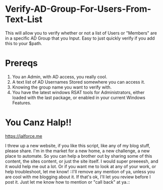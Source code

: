 # Verify-AD-Group-For-Users-From-Text-List
This will allow you to verify whether or not a list of Users or "Members" are in a specific AD Group that you Input. Easy to just quickly verify if you add this to your $path. 

# Prereqs
1. You an Admin, with AD access, you really cool. 
2. A text list of AD Usernames Stored somewhere you can access it. 
3. Knowing the group name you want to verify with. 
4. You have the latest windows RSAT tools for Administrators, either loaded with the last package, or enabled in your current Windows Features. 

# You Canz Halp!!

https://jalforce.me

I threw up a new website, if you like this script, like any of my blog stuff, please share. 
I'm in the market for a new home, a new challenge, a new place to automate.
So you can help a brother out by sharing some of this content, the sites content, or just the site itself. 
I would super preeeesh, and it would help me out a lot. 
Or if you want me to look at any of your work, or help troubleshoot, let me know! ::I'll remove any mention of ya, unless you are cool with me blogging about it. If that's ok, I'll let you review before I post it. Just let me know how to mention or "call back" at ya.::
